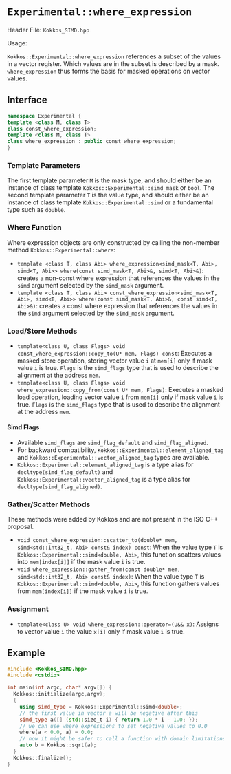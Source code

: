 # `Experimental::where_expression`

Header File: `Kokkos_SIMD.hpp`

Usage:

`Kokkos::Experimental::where_expression` references a subset of the values in a vector register. Which values are in the subset is described by a mask. `where_expression` thus forms the basis for masked operations on vector values.

## Interface

```c++
namespace Experimental {
template <class M, class T>
class const_where_expression;
template <class M, class T>
class where_expression : public const_where_expression;
}
```

### Template Parameters
The first template parameter `M` is the mask type, and should either be an instance of class template `Kokkos::Experimental::simd_mask` or `bool`.
The second template parameter `T` is the value type, and should either be an instance of class template `Kokkos::Experimental::simd` or a fundamental type such as `double`.

### Where Function
Where expression objects are only constructed by calling the non-member method `Kokkos::Experimental::where`:
 * `template <class T, class Abi> where_expression<simd_mask<T, Abi>, simd<T, Abi>>
    where(const simd_mask<T, Abi>&, simd<T, Abi>&)`: creates a non-const where expression that references the values in the `simd` argument selected by the `simd_mask` argument.
 * `template <class T, class Abi> const_where_expression<simd_mask<T, Abi>, simd<T, Abi>>
    where(const simd_mask<T, Abi>&, const simd<T, Abi>&)`: creates a const where expression that references the values in the `simd` argument selected by the `simd_mask` argument.

### Load/Store Methods
 * `template<class U, class Flags> void const_where_expression::copy_to(U* mem, Flags) const`: Executes a masked store operation, storing vector value `i` at `mem[i]` only if mask value `i` is true. `Flags` is the `simd_flags` type that is used to describe the alignment at the address `mem`.
 * `template<class U, class Flags> void where_expression::copy_from(const U* mem, Flags)`: Executes a masked load operation, loading vector value `i` from `mem[i]` only if mask value `i` is true. `Flags` is the `simd_flags` type that is used to describe the alignment at the address `mem`.

#### Simd Flags
 * Available `simd_flags` are `simd_flag_default` and `simd_flag_aligned`.
 * For backward compatibility, `Kokkos::Experimental::element_aligned_tag` and `Kokkos::Experimental::vector_aligned_tag` types are available.
 * `Kokkos::Experimental::element_aligned_tag` is a type alias for `decltype(simd_flag_default)` and `Kokkos::Experimental::vector_aligned_tag` is a type alias for `decltype(simd_flag_aligned)`.

### Gather/Scatter Methods
 These methods were added by Kokkos and are not present in the ISO C++ proposal.
 * `void const_where_expression::scatter_to(double* mem, simd<std::int32_t, Abi> const& index) const`: When the value type `T` is `Kokkos::Experimental::simd<double, Abi>`, this function scatters values into `mem[index[i]]` if the mask value `i` is true.
 * `void where_expression::gather_from(const double* mem, simd<std::int32_t, Abi> const& index)`: When the value type `T` is `Kokkos::Experimental::simd<double, Abi>`, this function gathers values from `mem[index[i]]` if the mask value `i` is true.

### Assignment
 * `template<class U> void where_expression::operator=(U&& x)`: Assigns to vector value `i` the value `x[i]` only if mask value `i` is true.

## Example

```c++
#include <Kokkos_SIMD.hpp>
#include <cstdio>

int main(int argc, char* argv[]) {
  Kokkos::initialize(argc,argv);
  {
    using simd_type = Kokkos::Experimental::simd<double>;
    // the first value in vector a will be negative after this
    simd_type a([] (std::size_t i) { return 1.0 * i - 1.0; });
    // we can use where expressions to set negative values to 0.0
    where(a < 0.0, a) = 0.0;
    // now it might be safer to call a function with domain limitations
    auto b = Kokkos::sqrt(a);
  }
  Kokkos::finalize();
}
```
